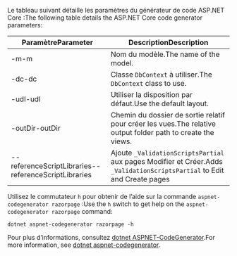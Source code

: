 <a name="codegenerator"></a> <span data-ttu-id="155c2-101">Le tableau suivant détaille les paramètres du générateur de code ASP.NET Core :</span><span class="sxs-lookup"><span data-stu-id="155c2-101">The following table details the ASP.NET Core code generator parameters:</span></span>

| <span data-ttu-id="155c2-102">Paramètre</span><span class="sxs-lookup"><span data-stu-id="155c2-102">Parameter</span></span>               | <span data-ttu-id="155c2-103">Description</span><span class="sxs-lookup"><span data-stu-id="155c2-103">Description</span></span>|
| ----------------- | ------------ |
| <span data-ttu-id="155c2-104">-m</span><span class="sxs-lookup"><span data-stu-id="155c2-104">-m</span></span>  | <span data-ttu-id="155c2-105">Nom du modèle.</span><span class="sxs-lookup"><span data-stu-id="155c2-105">The name of the model.</span></span> |
| <span data-ttu-id="155c2-106">-dc</span><span class="sxs-lookup"><span data-stu-id="155c2-106">-dc</span></span>  | <span data-ttu-id="155c2-107">Classe `DbContext` à utiliser.</span><span class="sxs-lookup"><span data-stu-id="155c2-107">The `DbContext` class to use.</span></span> |
| <span data-ttu-id="155c2-108">-udl</span><span class="sxs-lookup"><span data-stu-id="155c2-108">-udl</span></span> | <span data-ttu-id="155c2-109">Utiliser la disposition par défaut.</span><span class="sxs-lookup"><span data-stu-id="155c2-109">Use the default layout.</span></span> |
| <span data-ttu-id="155c2-110">-outDir</span><span class="sxs-lookup"><span data-stu-id="155c2-110">-outDir</span></span> | <span data-ttu-id="155c2-111">Chemin du dossier de sortie relatif pour créer les vues.</span><span class="sxs-lookup"><span data-stu-id="155c2-111">The relative output folder path to create the views.</span></span> |
| <span data-ttu-id="155c2-112">--referenceScriptLibraries</span><span class="sxs-lookup"><span data-stu-id="155c2-112">--referenceScriptLibraries</span></span> | <span data-ttu-id="155c2-113">Ajoute `_ValidationScriptsPartial` aux pages Modifier et Créer.</span><span class="sxs-lookup"><span data-stu-id="155c2-113">Adds `_ValidationScriptsPartial` to Edit and Create pages</span></span> |

<span data-ttu-id="155c2-114">Utilisez le commutateur `h` pour obtenir de l’aide sur la commande `aspnet-codegenerator razorpage` :</span><span class="sxs-lookup"><span data-stu-id="155c2-114">Use the `h` switch to get help on the `aspnet-codegenerator razorpage` command:</span></span>

```dotnetcli
dotnet aspnet-codegenerator razorpage -h
```

<span data-ttu-id="155c2-115">Pour plus d’informations, consultez [dotnet ASPNET-CodeGenerator](xref:fundamentals/tools/dotnet-aspnet-codegenerator).</span><span class="sxs-lookup"><span data-stu-id="155c2-115">For more information, see [dotnet aspnet-codegenerator](xref:fundamentals/tools/dotnet-aspnet-codegenerator).</span></span>
